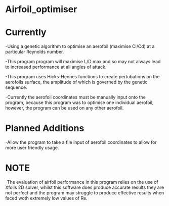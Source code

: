 # Airfoil_optimiser
# Currently

-Using a genetic algorithm to optimise an aerofoil (maximise Cl/Cd) at a particular Reynolds number. 

-This program program will maximise L/D max and so may not always lead to increased performance at all angles of attack. 

-This program uses Hicks-Hennes functions to create pertubations on the aerofoils surface, the amplitude of which is governed by the genetic sequence.

-Currently the aerofoil coordinates must be manually input onto the program, because this program was to optimise one individual aerofoil, however, the program can be used on any other aerofoil. 

# Planned Additions

-Allow the program to take a file input of aerofoil coordinates to allow for more user friendly usage.

# NOTE

-The evaluation of airfoil performance in this program relies on the use of Xfoils 2D solver, whilst this software does produce accurate results they are not perfect and the program may struggle to produce effective results when faced woth extremely low values of Re.
